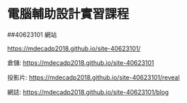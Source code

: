 # 電腦輔助設計實習課程
##40623101 網站

https://mdecadp2018.github.io/site-40623101/

倉儲: <a href="https://mdecadp2018.github.io/site-40623101">https://mdecadp2018.github.io/site-40623101</a>

投影片: <a href="https://mdecadp2018.github.io/site-40623101/reveal">https://mdecadp2018.github.io/site-40623101/reveal</a>

網誌: <a href="https://mdecadp2018.github.io/site-40623101/blog">https://mdecadp2018.github.io/site-40623101/blog</a>
